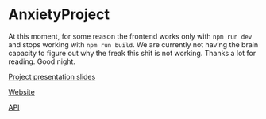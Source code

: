 # AnxietyProject

At this moment, for some reason the frontend works only with `npm run dev` and stops working with `npm run build`. We are currently not having the brain capacity to figure out why the freak this shit is not working. Thanks a lot for reading. Good night.

[Project presentation slides](https://docs.google.com/presentation/d/12aB_kvm_TIgohyAGRJB2J2dxSLoFsq7Y4ciEQEXSzoQ/edit?usp=sharing)

[Website](https://risiko-radar.info/map)

[API](https://api.risiko-radar.info/map)
